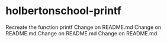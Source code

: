 # holbertonschool-printf
Recreate the function printf
 Change on README.md 
 Change on README.md 
 Change on README.md 
 Change on README.md 
